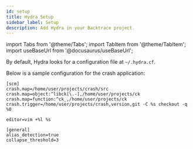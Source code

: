 ```yaml
---
id: setup
title: Hydra Setup
sidebar_label: Setup
description: Add Hydra in your Backtrace project.
---
```


import Tabs from '@theme/Tabs';
import TabItem from '@theme/TabItem';
import useBaseUrl from '@docusaurus/useBaseUrl';

By default, Hydra looks for a configuration file at `~/.hydra.cf`.

Below is a sample configuration for the crash application:

```shell
[scm]
crash.map=/home/user/projects/crash/src
crash.map=object:^libck[\.-],/home/user/projects/ck
crash.map=function:^ck_,/home/user/projects/ck
crash.trigger=/home/user/projects/crash,version,git -C %s checkout -q %0

editor=vim +%l %s

[general]
alias_detection=true
collapse_threshold=3
```
